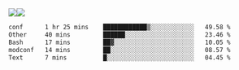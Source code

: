 <div style="display: flex; flex-direction: row;">
<img style="height: auto; width: auto;" class="img" src="https://raw.githubusercontent.com/blazepp/github-stats/master/generated/overview.svg#gh-dark-mode-only" />
<img style="height: auto; width: auto;" class="img" src="https://raw.githubusercontent.com/blazepp/github-stats/master/generated/languages.svg#gh-dark-mode-only" />
</div>

<div style="display: flex; flex-direction: row;">
<!--START_SECTION:waka-->

```txt
conf      1 hr 25 mins    ████████████▒░░░░░░░░░░░░   49.58 %
Other     40 mins         ██████░░░░░░░░░░░░░░░░░░░   23.46 %
Bash      17 mins         ██▓░░░░░░░░░░░░░░░░░░░░░░   10.05 %
modconf   14 mins         ██░░░░░░░░░░░░░░░░░░░░░░░   08.57 %
Text      7 mins          █░░░░░░░░░░░░░░░░░░░░░░░░   04.45 %
```

<!--END_SECTION:waka-->
</div>
